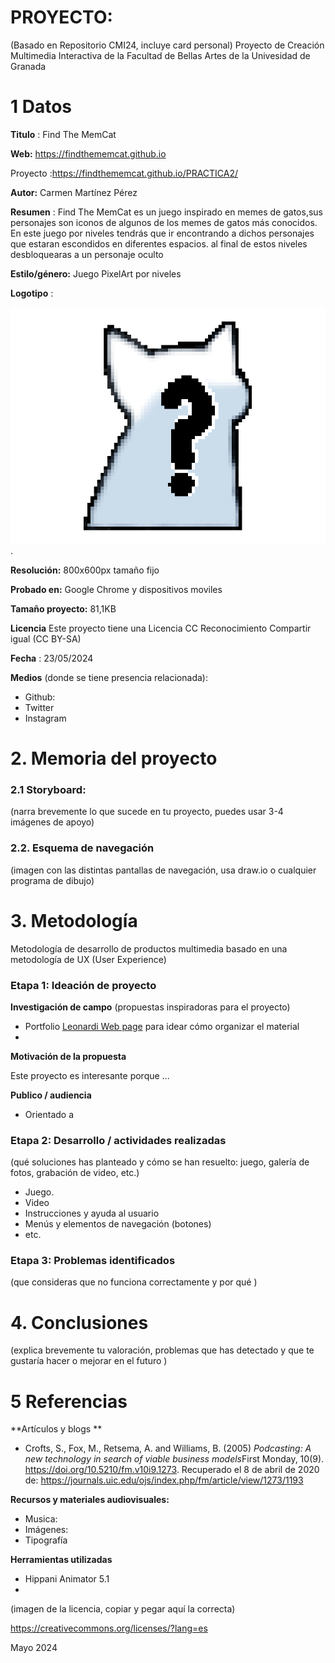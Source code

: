 # PROYECTO: 

(Basado en Repositorio CMI24, incluye card personal)
Proyecto de Creación Multimedia Interactiva de la  Facultad de Bellas Artes de la Univesidad de Granada



# 1 Datos 



**Titulo** : Find The MemCat

**Web:**   https://findthememcat.github.io

Proyecto :https://findthememcat.github.io/PRACTICA2/

**Autor:**  Carmen Martínez Pérez

**Resumen** : Find The MemCat es un juego inspirado en memes de gatos,sus personajes son iconos de algunos de los memes de gatos más conocidos.
En este juego por niveles tendrás que ir encontrando a dichos personajes que estaran escondidos en diferentes espacios. al final de estos niveles desbloquearas a un personaje oculto 

**Estilo/género:**  Juego PixelArt por niveles

**Logotipo** :

![logo](https://github.com/findthememcat/CMI24/blob/main/IMG_2226.PNG).

**Resolución:** 800x600px tamaño fijo

**Probado en:**  Google Chrome  y dispositivos moviles 

**Tamaño proyecto:** 81,1KB 

**Licencia** Este proyecto tiene una Licencia CC Reconocimiento Compartir igual (CC BY-SA)

**Fecha** : 23/05/2024

**Medios** (donde se tiene presencia relacionada):

- Github:
- Twitter
- Instagram



# 2. Memoria del proyecto 

### 2.1 Storyboard: 



(narra brevemente lo que sucede en tu proyecto, puedes usar 3-4 imágenes de apoyo)



### 2.2. Esquema de navegación 



(imagen con las distintas pantallas de navegación, usa draw.io o cualquier programa de dibujo)







# 3. Metodología

Metodología de desarrollo de productos multimedia basado en una metodología de UX (User Experience)



### Etapa 1: Ideación de proyecto

**Investigación de campo** (propuestas inspiradoras para el proyecto)

- Portfolio [Leonardi Web page](http://www.rleonardi.com/interactive-resume/) para idear cómo organizar el material
- 



**Motivación de la propuesta** 

Este  proyecto es interesante porque ... 



**Publico / audiencia**

- Orientado a 





### Etapa 2: Desarrollo / actividades realizadas

(qué soluciones has planteado y cómo se han resuelto: juego, galería de fotos, grabación de video, etc.)

- Juego. 
- Video 
- Instrucciones y ayuda al usuario 
- Menús y elementos de navegación (botones)
- etc.



### Etapa 3: Problemas identificados

(que consideras que no  funciona correctamente y por qué )



# 4. Conclusiones 

(explica brevemente tu valoración, problemas que has detectado y que te gustaría hacer o mejorar en el futuro )







# 5 Referencias 

**Artículos y blogs ** 

- Crofts, S., Fox, M., Retsema, A. and Williams, B. (2005) *Podcasting: A new technology in search of viable business models*First Monday, 10(9). https://doi.org/10.5210/fm.v10i9.1273. Recuperado el 8 de abril de 2020 de: https://journals.uic.edu/ojs/index.php/fm/article/view/1273/1193

**Recursos y materiales audiovisuales:**

* Musica:  
* Imágenes:  
* Tipografía

**Herramientas utilizadas**

- Hippani Animator 5.1
- 



(imagen de la licencia, copiar y pegar aquí la correcta)

https://creativecommons.org/licenses/?lang=es

Mayo 2024
